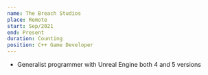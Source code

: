 ```yaml
---
name: The Breach Studios
place: Remote
start: Sep/2021
end: Present
duration: Counting
position: C++ Game Developer
---
```


* Generalist programmer with Unreal Engine both 4 and 5 versions
